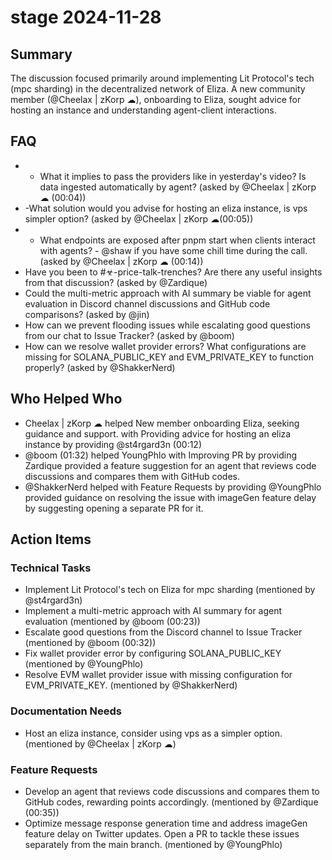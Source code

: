 # stage 2024-11-28

## Summary

The discussion focused primarily around implementing Lit Protocol's tech (mpc sharding) in the decentralized network of Eliza. A new community member (@Cheelax | zKorp ☁), onboarding to Eliza, sought advice for hosting an instance and understanding agent-client interactions.

## FAQ

-   - What it implies to pass the providers like in yesterday's video? Is data ingested automatically by agent? (asked
      by @Cheelax | zKorp ☁ (00:04))
- -What solution would you advise for hosting an eliza instance, is vps simpler option? (asked by @Cheelax | zKorp ☁(00:05))
-   - What endpoints are exposed after pnpm start when clients interact with agents? - @shaw if you have some chill time
      during the call. (asked by @Cheelax | zKorp ☁ (00:14))
- Have you been to #☣-price-talk-trenches? Are there any useful insights from that discussion? (asked by @Zardique)
- Could the multi-metric approach with AI summary be viable for agent evaluation in Discord channel discussions and GitHub code comparisons? (asked by @jin)
- How can we prevent flooding issues while escalating good questions from our chat to Issue Tracker? (asked by @boom)
- How can we resolve wallet provider errors? What configurations are missing for SOLANA_PUBLIC_KEY and EVM_PRIVATE_KEY to function properly? (asked by @ShakkerNerd)

## Who Helped Who

- Cheelax | zKorp ☁ helped New member onboarding Eliza, seeking guidance and support. with Providing advice for hosting an eliza instance by providing @st4rgard3n (00:12)
- @boom (01:32) helped YoungPhlo with Improving PR by providing Zardique provided a feature suggestion for an agent that reviews code discussions and compares them with GitHub codes.
- @ShakkerNerd helped with Feature Requests by providing @YoungPhlo provided guidance on resolving the issue with
  imageGen feature delay by suggesting opening a separate PR for it.

## Action Items

### Technical Tasks

- Implement Lit Protocol's tech on Eliza for mpc sharding (mentioned by @st4rgard3n)
- Implement a multi-metric approach with AI summary for agent evaluation (mentioned by @boom (00:23))
- Escalate good questions from the Discord channel to Issue Tracker (mentioned by @boom (00:32))
- Fix wallet provider error by configuring SOLANA_PUBLIC_KEY (mentioned by @YoungPhlo)
- Resolve EVM wallet provider issue with missing configuration for EVM_PRIVATE_KEY. (mentioned by @ShakkerNerd)

### Documentation Needs

- Host an eliza instance, consider using vps as a simpler option. (mentioned by @Cheelax | zKorp ☁)

### Feature Requests

- Develop an agent that reviews code discussions and compares them to GitHub codes, rewarding points accordingly. (mentioned by @Zardique (00:35))
- Optimize message response generation time and address imageGen feature delay on Twitter updates. Open a PR to tackle these issues separately from the main branch. (mentioned by @YoungPhlo)
